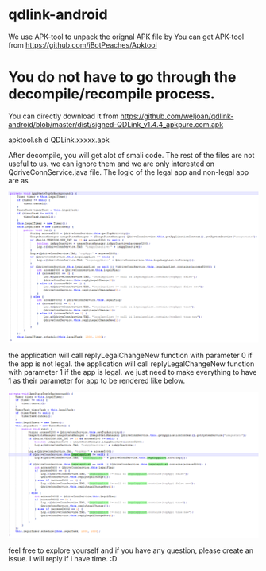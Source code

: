 # qdlink-android
 We use APK-tool to unpack the orignal APK file by
 You can get APK-tool from https://github.com/iBotPeaches/Apktool
 
# You do not have to go through the decompile/recompile process.
 You can directly download it from https://github.com/weljoan/qdlink-android/blob/master/dist/signed-QDLink_v1.4.4_apkpure.com.apk

 apktool.sh d QDLink.xxxxx.apk

 After decompile, you will get alot of smali code. The rest of the files are not useful to us. 
 we can ignore them and we are only interested on QdriveConnService.java file.
 The logic of the legal app and non-legal app are as

 ![alt this](https://github.com/weljoan/qdlink-android/blob/master/Code.png?raw=true)
 
 the application will call replyLegalChangeNew function with parameter 0 if the app is not legal.
 the application will call replyLegalChangeNew function with parameter 1 if the app is legal.
 we just need to make everything to have 1 as their parameter for app to be rendered like below.
 
 ![alt this](https://github.com/weljoan/qdlink-android/blob/master/Code%20after.png?raw=true)
 
 
 feel free to explore yourself and if you have any question, please create an issue. I will reply if i have time.
 :D
